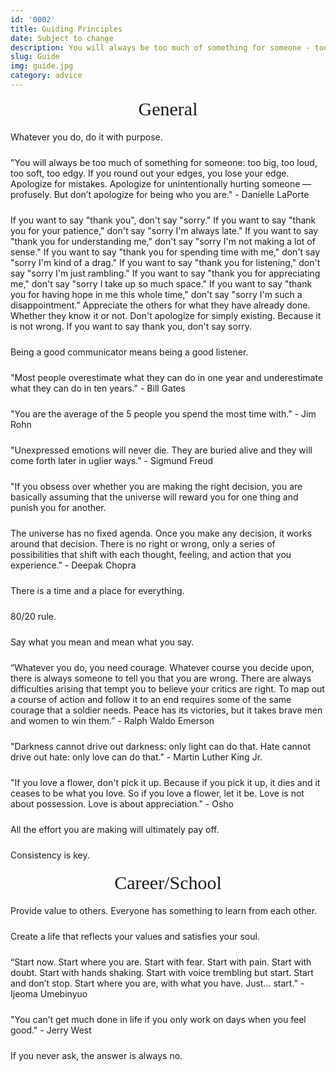 ```yaml
---
id: '0002'
title: Guiding Principles
date: Subject to change
description: You will always be too much of something for someone - too big, too loud, too soft, too edgy. If you round out your edges, you lose your edge. Apologize for mistakes. Apologize for unintentionally hurting someone...
slug: Guide
img: guide.jpg
category: advice
---
```


<!------------------------- General ------------------------->
<div class="general">General</div>
<p>Whatever you do, do it with purpose.
</p>
<p>
    "You will always be too much of something for someone: too big, too loud, too soft, too edgy. If you round out your edges, you lose your edge. Apologize for mistakes. Apologize for unintentionally hurting someone — profusely. But don’t apologize for being who you are." - Danielle LaPorte
</p>
<p>
    If you want to say "thank you", don't say "sorry." If you want to say "thank you for your patience," don't say "sorry I'm always late." If you want to say "thank you for understanding me," don't say "sorry I'm not making a lot of sense." If you want to say "thank you for spending time with me," don't say "sorry I'm kind of a drag." If you want to say "thank you for listening," don't say "sorry I'm just rambling." If you want to say "thank you for appreciating me," don't say "sorry I take up so much space." If you want to say "thank you for having hope in me this whole time," don't say "sorry I'm such a disappointment." Appreciate the others for what they have already done. Whether they know it or not. Don't apologize for simply existing. Because it is not wrong. If you want to say thank you, don't say sorry.
</p>
<p>
    Being a good communicator means being a good listener. 
</p>
<p>
    "Most people overestimate what they can do in one year and underestimate what they can do in ten years." - Bill Gates
</p>
<p>
    "You are the average of the 5 people you spend the most time with." - Jim Rohn
</p>
<p>
    "Unexpressed emotions will never die. They are buried alive and they will come forth later in uglier ways." - Sigmund Freud
</p>
<p>
    "If you obsess over whether you are making the right decision, you are basically assuming that the universe will reward you for one thing and punish you for another.
</p>
<p>
    The universe has no fixed agenda. Once you make any decision, it works around that decision. There is no right or wrong, only a series of possibilities that shift with each thought, feeling, and action that you experience." - Deepak Chopra
</p>
<p>
    There is a time and a place for everything.
</p>
<p>
    80/20 rule.
</p>
<p>
    Say what you mean and mean what you say.
</p>
<p>
    “Whatever you do, you need courage. Whatever course you decide upon, there is always someone to tell you that you are wrong. There are always difficulties arising that tempt you to believe your critics are right. To map out a course of action and follow it to an end requires some of the same courage that a soldier needs. Peace has its victories, but it takes brave men and women to win them.” - Ralph Waldo Emerson
</p>
<p>
    "Darkness cannot drive out darkness: only light can do that. Hate cannot drive out hate: only love can do that." - Martin Luther King Jr.
</p>
<p>
    "If you love a flower, don't pick it up. Because if you pick it up, it dies and it ceases to be what you love. So if you love a flower, let it be. Love is not about possession. Love is about appreciation." - Osho
</p>
<p>
    All the effort you are making will ultimately pay off.
</p>
<p>
    Consistency is key.
</p>

<!------------------------- Career/School ------------------------->
<div class="general">Career/School</div>
<p>
    Provide value to others. Everyone has something to learn from each other.
</p>
<p>
    Create a life that reflects your values and satisfies your soul.
</p>
<p>
    “Start now. Start where you are. Start with fear. Start with pain. Start with doubt. Start with hands shaking. Start with voice trembling but start. Start and don’t stop. Start where you are, with what you have. Just... start.” - Ijeoma Umebinyuo
</p>
<p>
    "You can’t get much done in life if you only work on days when you feel good." - Jerry West
</p>
<p>
    If you never ask, the answer is always no.
</p>
<p>
    
</p>
<p>
    
</p>

<style>

div {
   text-align: justify;
}

.general {
    font-size: 30px;
    text-align: center;
    font-family: 'Bebas Neue', cursive;
}

p {
    padding-top: 5px;
    padding-bottom: 5px;
}

p1 {
    font-weight: bold;
}

p2 {
    font-style: italic;
    color: black;
}

p2:hover {
    text-decoration: underline;
}

</style>